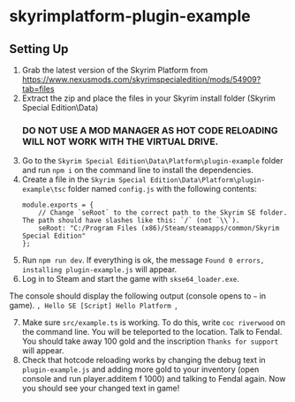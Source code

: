 # skyrimplatform-plugin-example

## Setting Up


1. Grab the latest version of the Skyrim Platform from https://www.nexusmods.com/skyrimspecialedition/mods/54909?tab=files
2. Extract the zip and place the files in your Skyrim install folder (Skyrim Special Edition\Data) 
   ### DO NOT USE A MOD MANAGER AS HOT CODE RELOADING WILL NOT WORK WITH THE VIRTUAL DRIVE.
3. Go to the `Skyrim Special Edition\Data\Platform\plugin-example` folder and run `npm i` on the command line to install the dependencies.
4. Create a file in the `Skyrim Special Edition\Data\Platform\plugin-example\tsc` folder named `config.js` with the following contents:
   ```
   module.exports = {
       // Change `seRoot` to the correct path to the Skyrim SE folder. The path should have slashes like this: `/` (not `\\`).
       seRoot: "C:/Program Files (x86)/Steam/steamapps/common/Skyrim Special Edition"
   };
   ```
5. Run `npm run dev`. If everything is ok, the message `Found 0 errors, installing plugin-example.js` will appear.
6. Log in to Steam and start the game with `skse64_loader.exe`.

The console should display the following output (console opens to `~` in game).
``,
Hello SE
[Script] Hello Platform
``,

7. Make sure `src/example.ts` is working. To do this, write `coc riverwood` on the command line. You will be teleported to the location. Talk to Fendal. You should take away 100 gold and the inscription `Thanks for support` will appear. 
8. Check that hotcode reloading works by changing the debug text in `plugin-example.js` and adding more gold to your inventory (open console and run player.additem f 1000) and talking to Fendal again. Now you should see your changed text in game!
